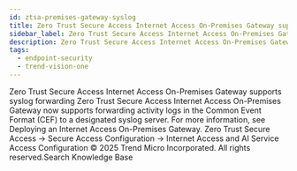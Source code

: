 ```yaml
---
id: ztsa-premises-gateway-syslog
title: Zero Trust Secure Access Internet Access On-Premises Gateway supports syslog forwarding
sidebar_label: Zero Trust Secure Access Internet Access On-Premises Gateway supports syslog forwarding
description: Zero Trust Secure Access Internet Access On-Premises Gateway supports syslog forwarding
tags:
  - endpoint-security
  - trend-vision-one
---
```


 Zero Trust Secure Access Internet Access On-Premises Gateway supports syslog forwarding Zero Trust Secure Access Internet Access On-Premises Gateway now supports forwarding activity logs in the Common Event Format (CEF) to a designated syslog server. For more information, see Deploying an Internet Access On-Premises Gateway. Zero Trust Secure Access → Secure Access Configuration → Internet Access and AI Service Access Configuration © 2025 Trend Micro Incorporated. All rights reserved.Search Knowledge Base